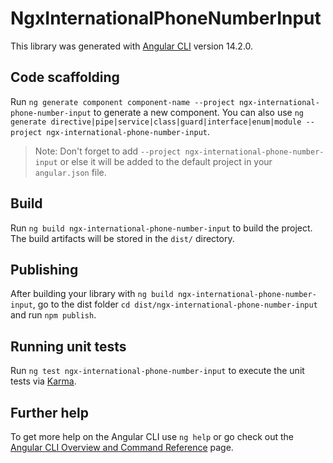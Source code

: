 # NgxInternationalPhoneNumberInput

This library was generated with [Angular CLI](https://github.com/angular/angular-cli) version 14.2.0.

## Code scaffolding

Run `ng generate component component-name --project ngx-international-phone-number-input` to generate a new component. You can also use `ng generate directive|pipe|service|class|guard|interface|enum|module --project ngx-international-phone-number-input`.
> Note: Don't forget to add `--project ngx-international-phone-number-input` or else it will be added to the default project in your `angular.json` file. 

## Build

Run `ng build ngx-international-phone-number-input` to build the project. The build artifacts will be stored in the `dist/` directory.

## Publishing

After building your library with `ng build ngx-international-phone-number-input`, go to the dist folder `cd dist/ngx-international-phone-number-input` and run `npm publish`.

## Running unit tests

Run `ng test ngx-international-phone-number-input` to execute the unit tests via [Karma](https://karma-runner.github.io).

## Further help

To get more help on the Angular CLI use `ng help` or go check out the [Angular CLI Overview and Command Reference](https://angular.io/cli) page.
